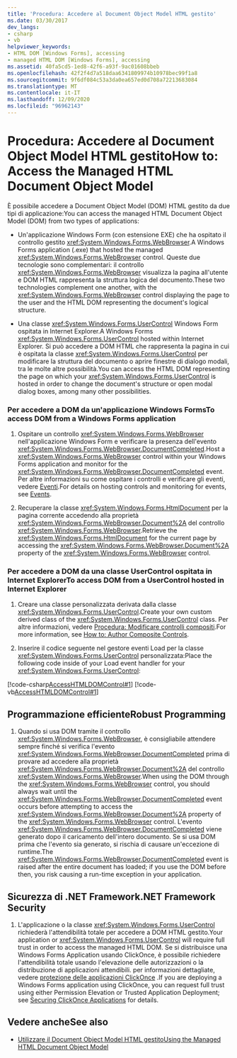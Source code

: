 ```yaml
---
title: 'Procedura: Accedere al Document Object Model HTML gestito'
ms.date: 03/30/2017
dev_langs:
- csharp
- vb
helpviewer_keywords:
- HTML DOM [Windows Forms], accessing
- managed HTML DOM [Windows Forms], accessing
ms.assetid: 40fa5cd5-1ed8-42f6-a93f-9ac01608bbeb
ms.openlocfilehash: 42f2f4d7a518daa6341809974b10978bec99f1a8
ms.sourcegitcommit: 9f6df084c53a3da0ea657ed0d708a72213683084
ms.translationtype: MT
ms.contentlocale: it-IT
ms.lasthandoff: 12/09/2020
ms.locfileid: "96962143"
---
```

# <a name="how-to-access-the-managed-html-document-object-model"></a><span data-ttu-id="963a3-102">Procedura: Accedere al Document Object Model HTML gestito</span><span class="sxs-lookup"><span data-stu-id="963a3-102">How to: Access the Managed HTML Document Object Model</span></span>

<span data-ttu-id="963a3-103">È possibile accedere a Document Object Model (DOM) HTML gestito da due tipi di applicazione:</span><span class="sxs-lookup"><span data-stu-id="963a3-103">You can access the managed HTML Document Object Model (DOM) from two types of applications:</span></span>  
  
- <span data-ttu-id="963a3-104">Un'applicazione Windows Form (con estensione EXE) che ha ospitato il controllo gestito <xref:System.Windows.Forms.WebBrowser>.</span><span class="sxs-lookup"><span data-stu-id="963a3-104">A Windows Forms application (.exe) that hosted the managed <xref:System.Windows.Forms.WebBrowser> control.</span></span> <span data-ttu-id="963a3-105">Queste due tecnologie sono complementari: il controllo <xref:System.Windows.Forms.WebBrowser> visualizza la pagina all'utente e DOM HTML rappresenta la struttura logica del documento.</span><span class="sxs-lookup"><span data-stu-id="963a3-105">These two technologies complement one another, with the <xref:System.Windows.Forms.WebBrowser> control displaying the page to the user and the HTML DOM representing the document's logical structure.</span></span>  
  
- <span data-ttu-id="963a3-106">Una classe <xref:System.Windows.Forms.UserControl> Windows Form ospitata in Internet Explorer.</span><span class="sxs-lookup"><span data-stu-id="963a3-106">A Windows Forms <xref:System.Windows.Forms.UserControl> hosted within Internet Explorer.</span></span> <span data-ttu-id="963a3-107">Si può accedere a DOM HTML che rappresenta la pagina in cui è ospitata la classe <xref:System.Windows.Forms.UserControl> per modificare la struttura del documento o aprire finestre di dialogo modali, tra le molte altre possibilità.</span><span class="sxs-lookup"><span data-stu-id="963a3-107">You can access the HTML DOM representing the page on which your <xref:System.Windows.Forms.UserControl> is hosted in order to change the document's structure or open modal dialog boxes, among many other possibilities.</span></span>  
  
### <a name="to-access-dom-from-a-windows-forms-application"></a><span data-ttu-id="963a3-108">Per accedere a DOM da un'applicazione Windows Forms</span><span class="sxs-lookup"><span data-stu-id="963a3-108">To access DOM from a Windows Forms application</span></span>  
  
1. <span data-ttu-id="963a3-109">Ospitare un controllo <xref:System.Windows.Forms.WebBrowser> nell'applicazione Windows Form e verificare la presenza dell'evento <xref:System.Windows.Forms.WebBrowser.DocumentCompleted>.</span><span class="sxs-lookup"><span data-stu-id="963a3-109">Host a <xref:System.Windows.Forms.WebBrowser> control within your Windows Forms application and monitor for the <xref:System.Windows.Forms.WebBrowser.DocumentCompleted> event.</span></span> <span data-ttu-id="963a3-110">Per altre informazioni su come ospitare i controlli e verificare gli eventi, vedere [Eventi](/dotnet/standard/events/index).</span><span class="sxs-lookup"><span data-stu-id="963a3-110">For details on hosting controls and monitoring for events, see [Events](/dotnet/standard/events/index).</span></span>  
  
2. <span data-ttu-id="963a3-111">Recuperare la classe <xref:System.Windows.Forms.HtmlDocument> per la pagina corrente accedendo alla proprietà <xref:System.Windows.Forms.WebBrowser.Document%2A> del controllo <xref:System.Windows.Forms.WebBrowser>.</span><span class="sxs-lookup"><span data-stu-id="963a3-111">Retrieve the <xref:System.Windows.Forms.HtmlDocument> for the current page by accessing the <xref:System.Windows.Forms.WebBrowser.Document%2A> property of the <xref:System.Windows.Forms.WebBrowser> control.</span></span>  

### <a name="to-access-dom-from-a-usercontrol-hosted-in-internet-explorer"></a><span data-ttu-id="963a3-112">Per accedere a DOM da una classe UserControl ospitata in Internet Explorer</span><span class="sxs-lookup"><span data-stu-id="963a3-112">To access DOM from a UserControl hosted in Internet Explorer</span></span>  
  
1. <span data-ttu-id="963a3-113">Creare una classe personalizzata derivata dalla classe <xref:System.Windows.Forms.UserControl>.</span><span class="sxs-lookup"><span data-stu-id="963a3-113">Create your own custom derived class of the <xref:System.Windows.Forms.UserControl> class.</span></span> <span data-ttu-id="963a3-114">Per altre informazioni, vedere [Procedura: Modificare controlli compositi](how-to-author-composite-controls.md).</span><span class="sxs-lookup"><span data-stu-id="963a3-114">For more information, see [How to: Author Composite Controls](how-to-author-composite-controls.md).</span></span>  
  
2. <span data-ttu-id="963a3-115">Inserire il codice seguente nel gestore eventi Load per la classe <xref:System.Windows.Forms.UserControl> personalizzata:</span><span class="sxs-lookup"><span data-stu-id="963a3-115">Place the following code inside of your Load event handler for your <xref:System.Windows.Forms.UserControl>:</span></span>  
  
 [!code-csharp[AccessHTMLDOMControl#1](~/samples/snippets/csharp/VS_Snippets_Winforms/AccessHTMLDOMControl/cs/UserControl1.cs#1)]
 [!code-vb[AccessHTMLDOMControl#1](~/samples/snippets/visualbasic/VS_Snippets_Winforms/AccessHTMLDOMControl/vb/UserControl1.vb#1)]  
  
## <a name="robust-programming"></a><span data-ttu-id="963a3-116">Programmazione efficiente</span><span class="sxs-lookup"><span data-stu-id="963a3-116">Robust Programming</span></span>  
  
1. <span data-ttu-id="963a3-117">Quando si usa DOM tramite il controllo <xref:System.Windows.Forms.WebBrowser>, è consigliabile attendere sempre finché si verifica l'evento <xref:System.Windows.Forms.WebBrowser.DocumentCompleted> prima di provare ad accedere alla proprietà <xref:System.Windows.Forms.WebBrowser.Document%2A> del controllo <xref:System.Windows.Forms.WebBrowser>.</span><span class="sxs-lookup"><span data-stu-id="963a3-117">When using the DOM through the <xref:System.Windows.Forms.WebBrowser> control, you should always wait until the <xref:System.Windows.Forms.WebBrowser.DocumentCompleted> event occurs before attempting to access the <xref:System.Windows.Forms.WebBrowser.Document%2A> property of the <xref:System.Windows.Forms.WebBrowser> control.</span></span> <span data-ttu-id="963a3-118">L'evento <xref:System.Windows.Forms.WebBrowser.DocumentCompleted> viene generato dopo il caricamento dell'intero documento. Se si usa DOM prima che l'evento sia generato, si rischia di causare un'eccezione di runtime.</span><span class="sxs-lookup"><span data-stu-id="963a3-118">The <xref:System.Windows.Forms.WebBrowser.DocumentCompleted> event is raised after the entire document has loaded; if you use the DOM before then, you risk causing a run-time exception in your application.</span></span>  
  
## <a name="net-framework-security"></a><span data-ttu-id="963a3-119">Sicurezza di .NET Framework</span><span class="sxs-lookup"><span data-stu-id="963a3-119">.NET Framework Security</span></span>  
  
1. <span data-ttu-id="963a3-120">L'applicazione o la classe <xref:System.Windows.Forms.UserControl> richiederà l'attendibilità totale per accedere a DOM HTML gestito.</span><span class="sxs-lookup"><span data-stu-id="963a3-120">Your application or <xref:System.Windows.Forms.UserControl> will require full trust in order to access the managed HTML DOM.</span></span> <span data-ttu-id="963a3-121">Se si distribuisce una Windows Forms Application usando ClickOnce, è possibile richiedere l'attendibilità totale usando l'elevazione delle autorizzazioni o la distribuzione di applicazioni attendibili. per informazioni dettagliate, vedere [protezione delle applicazioni ClickOnce](/visualstudio/deployment/securing-clickonce-applications) .</span><span class="sxs-lookup"><span data-stu-id="963a3-121">If you are deploying a Windows Forms application using ClickOnce, you can request full trust using either Permission Elevation or Trusted Application Deployment; see [Securing ClickOnce Applications](/visualstudio/deployment/securing-clickonce-applications) for details.</span></span>  
  
## <a name="see-also"></a><span data-ttu-id="963a3-122">Vedere anche</span><span class="sxs-lookup"><span data-stu-id="963a3-122">See also</span></span>

- [<span data-ttu-id="963a3-123">Utilizzare il Document Object Model HTML gestito</span><span class="sxs-lookup"><span data-stu-id="963a3-123">Using the Managed HTML Document Object Model</span></span>](using-the-managed-html-document-object-model.md)
